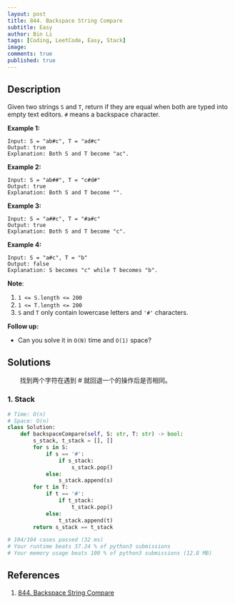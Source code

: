 ```yaml
---
layout: post
title: 844. Backspace String Compare
subtitle: Easy
author: Bin Li
tags: [Coding, LeetCode, Easy, Stack]
image: 
comments: true
published: true
---
```


## Description

Given two strings `S` and `T`, return if they are equal when both are typed into empty text editors. `#` means a backspace character.

**Example 1:**

```
Input: S = "ab#c", T = "ad#c"
Output: true
Explanation: Both S and T become "ac".
```

**Example 2:**

```
Input: S = "ab##", T = "c#d#"
Output: true
Explanation: Both S and T become "".
```

**Example 3:**

```
Input: S = "a##c", T = "#a#c"
Output: true
Explanation: Both S and T become "c".
```

**Example 4:**

```
Input: S = "a#c", T = "b"
Output: false
Explanation: S becomes "c" while T becomes "b".
```

**Note**:

1. `1 <= S.length <= 200`
2. `1 <= T.length <= 200`
3. `S` and `T` only contain lowercase letters and `'#'` characters.

**Follow up:**

- Can you solve it in `O(N)` time and `O(1)` space?


## Solutions
　　找到两个字符在遇到 # 就回退一个的操作后是否相同。
### 1. Stack

```python
# Time: O(n)
# Space: O(n)
class Solution:
    def backspaceCompare(self, S: str, T: str) -> bool:
        s_stack, t_stack = [], []
        for s in S:
            if s == '#':
                if s_stack:
                    s_stack.pop()
            else:
                s_stack.append(s)
        for t in T:
            if t == '#':
                if t_stack:
                    t_stack.pop()
            else:
                t_stack.append(t)
        return s_stack == t_stack

# 104/104 cases passed (32 ms)
# Your runtime beats 37.24 % of python3 submissions
# Your memory usage beats 100 % of python3 submissions (12.8 MB)
```

## References
1. [844. Backspace String Compare](https://leetcode.com/problems/backspace-string-compare/description/)